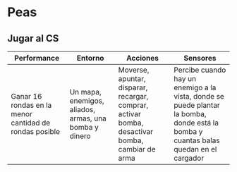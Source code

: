 # Peas

## Jugar al CS

| Performance | Entorno | Acciones | Sensores |
|-------------|---------|----------|----------|
| Ganar 16 rondas en la menor cantidad de rondas posible | Un mapa, enemigos, aliados, armas, una bomba y dinero | Moverse, apuntar, disparar, recargar, comprar, activar bomba, desactivar bomba, cambiar de arma | Percibe cuando hay un enemigo a la vista, donde se puede plantar la bomba, donde está la bomba y cuantas balas quedan en el cargador | 